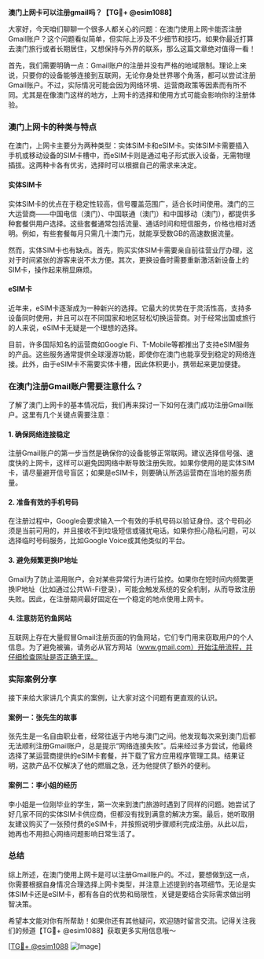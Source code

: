 **澳门上网卡可以注册gmail吗？【TG💪+ @esim1088】**

大家好，今天咱们聊聊一个很多人都关心的问题：在澳门使用上网卡能否注册Gmail账户？这个问题看似简单，但实际上涉及不少细节和技巧。如果你最近打算去澳门旅行或者长期居住，又想保持与外界的联系，那么这篇文章绝对值得一看！

首先，我们需要明确一点：Gmail账户的注册并没有严格的地域限制。理论上来说，只要你的设备能够连接到互联网，无论你身处世界哪个角落，都可以尝试注册Gmail账户。不过，实际情况可能会因为网络环境、运营商政策等因素而有所不同。尤其是在像澳门这样的地方，上网卡的选择和使用方式可能会影响你的注册体验。

### 澳门上网卡的种类与特点

在澳门，上网卡主要分为两种类型：实体SIM卡和eSIM卡。实体SIM卡需要插入手机或移动设备的SIM卡槽中，而eSIM卡则是通过电子形式嵌入设备，无需物理插拔。这两种卡各有优劣，选择时可以根据自己的需求来决定。

#### 实体SIM卡

实体SIM卡的优点在于稳定性较高，信号覆盖范围广，适合长时间使用。澳门的三大运营商——中国电信（澳门）、中国联通（澳门）和中国移动（澳门），都提供多种套餐供用户选择。这些套餐通常包括流量、通话时间和短信服务，价格也相对透明。例如，有些套餐每月只需几十澳门元，就能享受数GB的高速数据流量。

然而，实体SIM卡也有缺点。首先，购买实体SIM卡需要亲自前往营业厅办理，这对于时间紧张的游客来说不太方便。其次，更换设备时需要重新激活新设备上的SIM卡，操作起来稍显麻烦。

#### eSIM卡

近年来，eSIM卡逐渐成为一种新兴的选择。它最大的优势在于灵活性高，支持多设备同时使用，并且可以在不同国家和地区轻松切换运营商。对于经常出国或旅行的人来说，eSIM卡无疑是一个理想的选择。

目前，许多国际知名的运营商如Google Fi、T-Mobile等都推出了支持eSIM服务的产品。这些服务通常提供全球漫游功能，即使你在澳门也能享受到稳定的网络连接。此外，由于eSIM卡不需要实体卡槽，因此体积更小，携带起来更加便捷。

### 在澳门注册Gmail账户需要注意什么？

了解了澳门上网卡的基本情况后，我们再来探讨一下如何在澳门成功注册Gmail账户。这里有几个关键点需要注意：

#### 1. 确保网络连接稳定

注册Gmail账户的第一步当然是确保你的设备能够正常联网。建议选择信号强、速度快的上网卡，这样可以避免因网络中断导致注册失败。如果你使用的是实体SIM卡，请尽量避开信号盲区；如果是eSIM卡，则要确认所选运营商在当地的服务质量。

#### 2. 准备有效的手机号码

在注册过程中，Google会要求输入一个有效的手机号码以验证身份。这个号码必须是当前可用的，并且接收不到垃圾短信或骚扰电话。如果你担心隐私问题，可以选择临时号码服务，比如Google Voice或其他类似的平台。

#### 3. 避免频繁更换IP地址

Gmail为了防止滥用账户，会对某些异常行为进行监控。如果你在短时间内频繁更换IP地址（比如通过公共Wi-Fi登录），可能会触发系统的安全机制，从而导致注册失败。因此，在注册期间最好固定在一个稳定的地点使用上网卡。

#### 4. 注意防范钓鱼网站

互联网上存在大量假冒Gmail注册页面的钓鱼网站，它们专门用来窃取用户的个人信息。为了避免被骗，请务必从官方网站（www.gmail.com）开始注册流程，并仔细检查网址是否正确无误。

### 实际案例分享

接下来给大家讲几个真实的案例，让大家对这个问题有更直观的认识。

#### 案例一：张先生的故事

张先生是一名自由职业者，经常往返于内地与澳门之间。他发现每次来到澳门后都无法顺利注册Gmail账户，总是提示“网络连接失败”。后来经过多方尝试，他最终选择了某运营商提供的eSIM卡套餐，并下载了官方应用程序管理工具。结果证明，这款产品不仅解决了他的燃眉之急，还为他提供了额外的便利。

#### 案例二：李小姐的经历

李小姐是一位刚毕业的学生，第一次来到澳门旅游时遇到了同样的问题。她尝试了好几家不同的实体SIM卡供应商，但都没有找到满意的解决方案。最后，她听取朋友建议购买了一张预付费的eSIM卡，并按照说明步骤顺利完成注册。从此以后，她再也不用担心网络问题影响日常生活了。

### 总结

综上所述，在澳门使用上网卡是可以注册Gmail账户的。不过，要想做到这一点，你需要根据自身情况合理选择上网卡类型，并注意上述提到的各项细节。无论是实体SIM卡还是eSIM卡，都有各自的优势和局限性，关键是要结合实际需求做出明智决策。

希望本文能对你有所帮助！如果你还有其他疑问，欢迎随时留言交流。记得关注我们的频道【TG💪+ @esim1088】获取更多实用信息哦～ 

[[TG💪+ @esim1088](https://t.me/s/esim1088) ![Image](https://i.postimg.cc/4NQfJmqS/Snipaste-2025-05-13-00-14-12.png)]